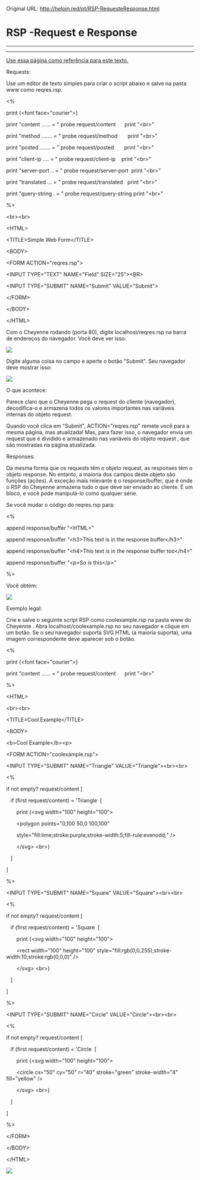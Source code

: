 Original URL: <http://helpin.red/pt/RSP-RequesteResponse.html>

# RSP -Request e Response

* * *

* * *

[Use essa página como referência para este texto.](https://www.cheyenne-server.org/docs/rsp-api.html)

Requests:

Use um editor de texto simples para criar o script abaixo e salve na pasta www como reqres.rsp.

&lt;%

print {&lt;font face="courier"&gt;}

print "content ...... = " probe request/content      print "&lt;br&gt;"

print "method ....... = " probe request/method       print "&lt;br&gt;"

print "posted ....... = " probe request/posted       print "&lt;br&gt;"

print "client-ip .... = " probe request/client-ip    print "&lt;br&gt;"

print "server-port .. = " probe request/server-port  print "&lt;br&gt;"

print "translated ... = " probe request/translated   print "&lt;br&gt;"

print "query-string . = " probe request/query-string print "&lt;br&gt;"

%&gt;

&lt;br&gt;&lt;br&gt;

&lt;HTML&gt;

&lt;TITLE&gt;Simple Web Form&lt;/TITLE&gt;

&lt;BODY&gt;

&lt;FORM ACTION="reqres.rsp"&gt;

&lt;INPUT TYPE="TEXT" NAME="Field" SIZE="25"&gt;&lt;BR&gt;

&lt;INPUT TYPE="SUBMIT" NAME="Submit" VALUE="Submit"&gt;

&lt;/FORM&gt;

&lt;/BODY&gt;

&lt;/HTML&gt;

Com o Cheyenne rodando (porta 80), digite localhost/reqres.rsp na barra de endereços do navegador. Você deve ver isso:

![](http://helpin.red/lib/NewItem219.png)

Digite alguma coisa no campo e aperte o botão "Submit". Seu navegador deve mostrar isso:

![](http://helpin.red/lib/NewItem218.png)

O que acontece:

Parece claro que o Cheyenne pega o request do cliente (navegador), decodifica-o e armazena todos os valores importantes nas variáveis ​​internas do objeto request.

Quando você clica em "Submit", ACTION="reqres.rsp" remete você para a mesma página, mas atualizada! Mas, para fazer isso, o navegador envia um request que é dividido e armazenado nas variáveis do objeto request , que são mostradas na página atualizada.

Responses:

Da mesma forma que os requests têm o objeto request, as responses têm o objeto response. No entanto, a maioria dos campos deste objeto são funções (ações). A exceção mais relevante é o response/buffer, que é onde o RSP do Cheyenne armazena tudo o que deve ser enviado ao cliente. É um bloco, e você pode manipulá-lo como qualquer série.

Se você mudar o código do reqres.rsp para:

&lt;%

append response/buffer "&lt;HTML&gt;"

append response/buffer "&lt;h3&gt;This text is in the response buffer&lt;/h3&gt;"

append response/buffer "&lt;h4&gt;This text is in the response buffer too&lt;/h4&gt;"

append response/buffer "&lt;p&gt;So is this&lt;/p&gt;"

%&gt;

Você obtém:

![](http://helpin.red/lib/NewItem217.png)

[]()Exemplo legal:

Crie e salve o seguinte script RSP como coolexample.rsp na pasta www do Cheyenne . Abra localhost/coolexample.rsp no seu navegador e clique em um botão. Se o seu navegador suporta SVG HTML (a maioria suporta), uma imagem correspondente deve aparecer sob o botão.

&lt;%

print {&lt;font face="courier"&gt;}

print "content ...... = " probe request/content      print "&lt;br&gt;"

%&gt;

&lt;HTML&gt;

&lt;br&gt;&lt;br&gt;

&lt;TITLE&gt;Cool Example&lt;/TITLE&gt;

&lt;BODY&gt;

&lt;b&gt;Cool Example&lt;/b&gt;&lt;p&gt;

&lt;FORM ACTION="coolexample.rsp"&gt;

&lt;INPUT TYPE="SUBMIT" NAME="Triangle" VALUE="Triangle"&gt;&lt;br&gt;&lt;br&gt;

&lt;%

if not empty? request/content [

   if (first request/content) = 'Triangle  [

       print {&lt;svg width="100" height="100"&gt;

       &lt;polygon points="0,100 50,0 100,100"

       style="fill:lime;stroke:purple;stroke-width:5;fill-rule:evenodd;" /&gt;

       &lt;/svg&gt; &lt;br&gt;}  

   ]

]

%&gt;

&lt;INPUT TYPE="SUBMIT" NAME="Square" VALUE="Square"&gt;&lt;br&gt;&lt;br&gt;

&lt;%

if not empty? request/content [

   if (first request/content) = 'Square  [

       print {&lt;svg width="100" height="100"&gt;

       &lt;rect width="100" height="100" style="fill:rgb(0,0,255);stroke-width:10;stroke:rgb(0,0,0)" /&gt;

       &lt;/svg&gt; &lt;br&gt;}  

   ]

]

%&gt;

&lt;INPUT TYPE="SUBMIT" NAME="Circle" VALUE="Circle"&gt;&lt;br&gt;&lt;br&gt;

&lt;%

if not empty? request/content [

   if (first request/content) = 'Circle  [

       print {&lt;svg width="100" height="100"&gt;

       &lt;circle cx="50" cy="50" r="40" stroke="green" stroke-width="4" fill="yellow" /&gt;

       &lt;/svg&gt; &lt;br&gt;}  

   ]

]

%&gt;

&lt;/FORM&gt;

&lt;/BODY&gt;

&lt;/HTML&gt;

![](http://helpin.red/lib/NewItem216.png)
